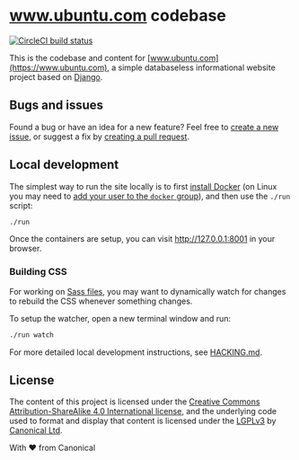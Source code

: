 # www.ubuntu.com codebase

[![CircleCI build status](https://circleci.com/gh/canonical-websites/www.ubuntu.com.svg?style=shield)](https://circleci.com/gh/canonical-websites/www.ubuntu.com)

This is the codebase and content for [www.ubuntu.com](https://www.ubuntu.com), a simple databaseless informational website project based on [Django](https://www.djangoproject.com/).

## Bugs and issues

Found a bug or have an idea for a new feature? Feel free to [create a new issue](https://github.com/ubuntudesign/www.ubuntu.com/issues/new), or suggest a fix by [creating a pull request](https://help.github.com/articles/creating-a-pull-request/).

## Local development

The simplest way to run the site locally is to first [install Docker](https://docs.docker.com/engine/installation/) (on Linux you may need to [add your user to the `docker` group](https://docs.docker.com/engine/installation/linux/linux-postinstall/)), and then use the `./run` script:

``` bash
./run
```

Once the containers are setup, you can visit <http://127.0.0.1:8001> in your browser.

### Building CSS

For working on [Sass files](static/css), you may want to dynamically watch for changes to rebuild the CSS whenever something changes.

To setup the watcher, open a new terminal window and run:

``` bash
./run watch
```

For more detailed local development instructions, see [HACKING.md](HACKING.md).

License
---

The content of this project is licensed under the [Creative Commons Attribution-ShareAlike 4.0 International license](https://creativecommons.org/licenses/by-sa/4.0/), and the underlying code used to format and display that content is licensed under the [LGPLv3](http://opensource.org/licenses/lgpl-3.0.html) by [Canonical Ltd](http://www.canonical.com/).


With ♥ from Canonical
